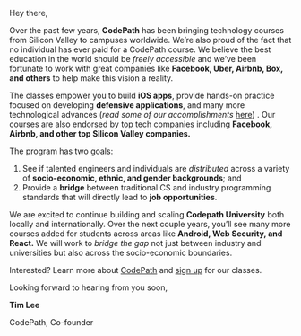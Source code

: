 Hey there,

Over the past few years, **CodePath** has been bringing technology courses from Silicon Valley to campuses worldwide. We’re also proud of the fact that no individual has ever paid for a CodePath course. We believe the best education in the world should be *freely accessible* and we’ve been fortunate to work with great companies like **Facebook, Uber, Airbnb, Box, and others** to help make this vision a reality.

The classes empower you to build **iOS apps**, provide hands-on practice focused on developing **defensive applications**, and many more technological advances (*read some of our accomplishments* [here](https://blog.codepath.com/2016/06/14/an-experiment-across-17-universities-shows-the-secret-to-diversifying-the-tech-industry/)) . Our courses are also endorsed by top tech companies including **Facebook, Airbnb, and other top Silicon Valley companies.**

The program has two goals:

1.	See if talented engineers and individuals are *distributed* across a variety of **socio-economic, ethnic, and gender backgrounds**; and
2.	Provide a **bridge** between traditional CS and industry programming standards that will directly lead to **job opportunities**.

We are excited to continue building and scaling **Codepath University** both locally and internationally. Over the next couple years, you’ll see many more courses added for students across areas like **Android, Web Security, and React.** We will work to *bridge the gap* not just between industry and universities but also across the socio-economic boundaries.

Interested? Learn more about [CodePath](https://codepath.org/classes) and [sign up](https://codepath.org/classes) for our classes.

Looking forward to hearing from you soon,


**Tim Lee**

CodePath, Co-founder